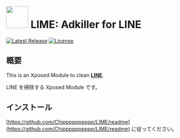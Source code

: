 # <img src="https://github.com/Xposed-Modules-Repo/io.github.chipppppppppp.lime/assets/78024852/2f2f058f-98ea-4305-bda9-58785642111b" width="60px"> LIME: Adkiller for LINE

[![Latest Release](https://img.shields.io/github/v/release/Chipppppppppp/LIME?label=latest)](https://github.com/Chipppppppppp/LIME/releases/latest)
[![License](https://img.shields.io/badge/License-MIT-yellow.svg)](LICENSE)

## 概要

This is an Xposed Module to clean [**LINE**](https://line.me).

LINE を掃除する Xposed Module です。

## インストール

[https://github.com/Chipppppppppp/LIME/readme](https://github.com/Chipppppppppp/LIME/readme) に従ってください。

